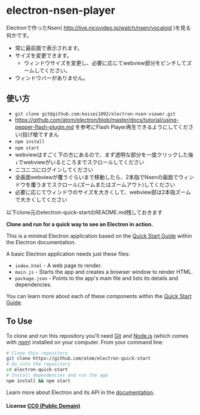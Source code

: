 # electron-nsen-player

Electronで作ったNsen( http://live.nicovideo.jp/watch/nsen/vocaloid )を見る何かです。

* 常に最前面で表示されます。
* サイズを変更できます。
  * ウィンドウサイズを変更し、必要に応じてwebview部分をピンチしてズームしてください。
* ウィンドウバーがありません。

## 使い方

* `git clone git@github.com:keisei1092/electron-nsen-viewer.git`
* https://github.com/atom/electron/blob/master/docs/tutorial/using-pepper-flash-plugin.md を参考にFlash Player再生できるようにしてください(投げ槍ですまん
* `npm install`
* `npm start`
* webviewはすごく下の方にあるので、まず透明な部分を一度クリックした後<kbd>↓</kbd>でwebviewがいるところまでスクロールしてください
* ニコニコにログインしてください
* 全画面webviewが覆うぐらいまで移動したら、2本指でNsenの画面でウィンドウを覆うまでスクロール(ズームまたはズームアウト)してください
* 必要に応じてウィンドウのサイズを大きくして、webview部は2本指ズームで大きくしてください

以下clone元のelectron-quick-startのREADME.md残しておきます

**Clone and run for a quick way to see an Electron in action.**

This is a minimal Electron application based on the [Quick Start Guide](http://electron.atom.io/docs/latest/tutorial/quick-start) within the Electron documentation.

A basic Electron application needs just these files:

- `index.html` - A web page to render.
- `main.js` - Starts the app and creates a browser window to render HTML.
- `package.json` - Points to the app's main file and lists its details and dependencies.

You can learn more about each of these components within the [Quick Start Guide](http://electron.atom.io/docs/latest/tutorial/quick-start).

## To Use

To clone and run this repository you'll need [Git](https://git-scm.com) and [Node.js](https://nodejs.org/en/download/) (which comes with [npm](http://npmjs.com)) installed on your computer. From your command line:

```bash
# Clone this repository
git clone https://github.com/atom/electron-quick-start
# Go into the repository
cd electron-quick-start
# Install dependencies and run the app
npm install && npm start
```

Learn more about Electron and its API in the [documentation](http://electron.atom.io/docs/latest).

#### License [CC0 (Public Domain)](LICENSE.md)
